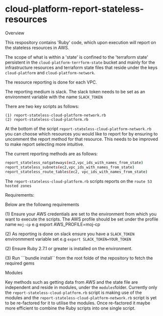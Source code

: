 # cloud-platform-report-stateless-resources

Overview 

This respository contains 'Ruby' code, which upon execution will report on the stateless resources in AWS.

The scope of what is within a 'state' is confined to the 'terraform state' persistent in the ```cloud-platform-terrform-state``` bucket and mainly for
the infrastructure resources and terraform state files that reside under the keys ```cloud-platform``` and ```cloud-platform-network```. 

The resource reporting is done for each VPC. 

The reporting medium is slack. The slack token needs to be set as an environment variable with the name ```SLACK_TOKEN```

There are two key scripts as follows:

```
(1) report-stateless-cloud-platform-network.rb
(2) report-stateless-cloud-platform.rb
```

At the bottom of the script ```report-stateless-cloud-platform-network.rb``` you can choose which resources you would like to report for by ensuring to uncomment the report method for that resource. This needs to be improved to make report selecting more intuitive. 

The current reporting methods are as follows:

```sh
report_stateless_natgateways(ec2,vpc_ids_with_names_from_state)
report_stateless_subnets(ec2,vpc_ids_with_names_from_state)
report_stateless_route_tables(ec2, vpc_ids_with_names_from_state)
```

The ```report-stateless-cloud-platform.rb``` scripts reports on the ```route 53 hosted zones``` 

Requirements:

Below are the followng requirements

(1) Ensure your AWS credentials are set to the environment from which you want to execute the scripts. The AWS profile should be set under the profile name ```moj-cp``` e.g export AWS_PROFILE=moj-cp

(2) As reporting is done on slack ensure you have a ```SLACK_TOKEN``` environmment variable set e.g ```export SLACK_TOKEN=YOUR_TOKEN```

(2) Ensure Ruby 2.7.1 or greater is installed on the environment.

(3) Run ```bundle install`` from the root folde of the repository to fetch the required gems

Modules

Key methods such as getting data from AWS and the state file are independent and reside in modules, under the ```modules```folder. 
Currently only the ```report-stateless-cloud-platform.rb``` script is making use of the modules and the  ```report-stateless-cloud-platform-network.rb``` script is yet to be re-factored for it to utilise the modules. Once re-factored it maybe more efficient to combine the Ruby scripts into one single script. 

